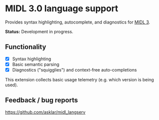 # MIDL 3.0 language support

Provides syntax highlighting, autocomplete, and diagnostics for [MIDL 3](https://docs.microsoft.com/uwp/midl-3/intro).

**Status:** Development in progress.

## Functionality

- [x] Syntax highlighting
- [x] Basic semantic parsing
- [x] Diagnostics ("squigglies") and context-free auto-completions

This extension collects basic usage telemetry (e.g. which version is being used).

## Feedback / bug reports

https://github.com/asklar/midl_langserv
